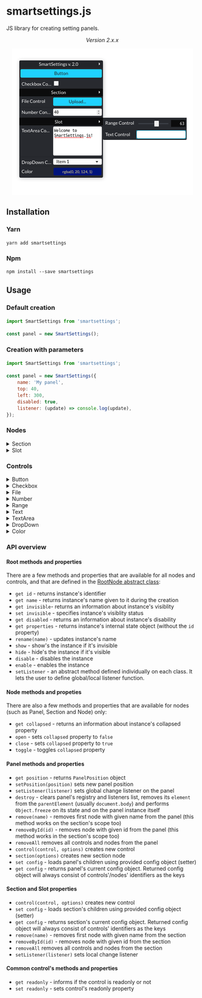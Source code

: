 # smartsettings.js

JS library for creating setting panels.

<div style="text-align: center">

*Version 2.x.x*

![SmartSettings Preview](https://raw.githubusercontent.com/afternoon2/smartsettings/assets/smartsettings_shot.png)

</div>

## Installation

### Yarn
```
yarn add smartsettings
```

### Npm

```
npm install --save smartsettings
```

## Usage

### Default creation
```javascript
import SmartSettings from 'smartsettings';

const panel = new SmartSettings();
```

### Creation with parameters
```javascript
import SmartSettings from 'smartsettings';

const panel = new SmartSettings({
    name: 'My panel',
    top: 40,
    left: 300,
    disabled: true,
    listener: (update) => console.log(update),
});
```

### Nodes

<details>
    <summary>Section</summary>

```js
const section = panel.section({
    name: 'Section',
    collapsed: true,
    disabled: false,
    invisible: false,
    listener: (update) => console.log(update.value),
});
```
</details>

<details>
    <summary>Slot</summary>

```js
const section = panel.slot({
    name: 'Slot',
    collapsed: true,
    disabled: false,
    invisible: false,
    listener: (update) => console.log(update.value),
});
```
</details>

### Controls

<details>
    <summary>Button</summary>

```javascript
const button = panel.control('button', {
    name: 'Click me!',
    listener: (update) => yourCallback()
});
```

*no custom methods or properties defined*
</details>

<details>
    <summary>Checkbox</summary>

```javascript
const checkbox = panel.control('checkbox', {
    name: 'Is Awesome',
    checked: true,
    listener: (update) => yourCallback(update.value)
});
```

- `get checked` - returns control's checked value
- `check` - sets `checked` property to `true`
- `uncheck` - sets `checked` property to `false`
- `toggle` - toggles `checked` property
</details>

<details>
    <summary>File</summary>

```javascript
const file = panel.control('file', {
    name: 'Data',
    listener: (update) => yourCallback(update.value)
});
```

- `get accept` - returns file input's `accept` value
- `set accept` - sets file input's `accept` value
- `get files` - returns a `FileList` bound to the control's input
</details>

<details>
    <summary>Number</summary>

```javascript
const number = panel.control('number', {
    name: 'Humidity [%]',
    min: 0,
    max: 100,
    step: 1,
    value: 30,
    listener: (update) => yourCallback(update.value)
});

```

- `get value` - returns value
- `set value` - sets new value
- `get min` - returns min value
- `set min` - returns min value
- `get max` - sets new max value
- `set max` - sets new max value
- `get step` - sets new step value
- `set step` - sets new step value
</details>

<details>
    <summary>Range</summary>

```javascript
const range = panel.control('range', {
    name: 'Gravity',
    min: 0,
    max: 100,
    step: 1,
    value: 10,
    listener: (update) => yourCallback(update.value)
});
```

- `get value` - returns value
- `set value` - sets new value
- `get min` - returns min value
- `set min` - returns min value
- `get max` - sets new max value
- `set max` - sets new max value
- `get step` - sets new step value
- `set step` - sets new step value

</details>

<details>
    <summary>Text</summary>

```javascript
const text = panel.control('text', {
    name: 'Text input',
    placeholder: 'Your value',
    listener: (update) => yourCallback(update.value)
});
```

- `get value` - returns value
- `set value` - sets new value
</details>

<details>
    <summary>TextArea</summary>

```javascript
const textarea = panel.control('textarea', {
    name: 'Textarea input',
    value: JSON.stringify(yourData),
    readOnly: true,
    listener: (update) => yourCallback(update.value)
});
```

- `get value` - returns value
- `set value` - sets new value
</details>

<details>
    <summary>DropDown</summary>

```javascript
const dropdown = section.control('dropdown', {
  name: 'Dropdown',
  selected: 'first',
  items: [
    {
      id: 'first',
      text: 'First',
      value: 'first',
    },
    {
      id: 'second',
      text: 'Second',
      value: 'second',
    },
    {
      id: 'third',
      text: 'Third',
      value: 'third',
    },
  ]
});
```

- `get expanded` - returns `expaned` value
- `set expanded` - sets `expanded` value 
- `get selected` - returns a value of the selected item
- `get items` - returns the items list
- `set items` - replaces the items list
- `toggle` - toggles `expanded` value 
- `select(value)` - selects an item with a specific value
</details>

<details>
    <summary>Color</summary>

```javascript
const color = section.control('color', {
  name: 'Color',
  value: 'rgba(19, 29, 135, 1)',
});
```

- `get color` - returns `color` value as a CSS RGBA string
- `set color` - sets `color` value as a CSS RGBA string
- `get expanded` - returns `expaned` value
- `set expanded` - sets `expanded` value 
- `toggle` - toggles `expanded` value 
</details>

### API overview

#### Root methods and properties

There are a few methods and properties that are available for all nodes and controls, and that are defined in the [RootNode abstract class](https://github.com/afternoon2/smartsettings/blob/%40next/src/ts/root/RootNode.ts):

- `get id` - returns instance's identifier
- `get name` - returns instance's name given to it during the creation
- `get invisible`- returns an information about instance's visiblity
- `set invisible` - specifies instance's visiblity status
- `get disabled` - returns an information about instance's disability
- `get properties` - returns instance's internal state object (without the `id` property) 
- `rename(name)` - updates instance's name
- `show` - show's the instance if it's invisible
- `hide` - hide's the instance if it's visible
- `disable` - disables the instance 
- `enable` - enables the instance 
- `setListener` - an abstract method defined individually on each class. It lets the user to define global/local listener function.

#### Node methods and propeties

There are also a few methods and properties that are available for nodes (such as Panel, Section and Node) only:

- `get collapsed` - returns an information about instance's collapsed property
- `open` - sets `collapsed` property to `false`
- `close` - sets `collapsed` property to `true`
- `toggle` - toggles `collapsed` property

#### Panel methods and properties

- `get position` - returns `PanelPosition` object
- `setPosition(position)` sets new panel position
- `setListener(listener)` sets global change listener on the panel
- `destroy` - clears panel's registry and listeners list, removes its `element` from the `parentElement` (usually `document.body`) and performs `Object.freeze` on its state and on the panel instance itself
- `remove(name)` - removes first node with given name from the panel (this method works on the section's scope too)
- `removeById(id)` - removes node with given id from the panel (this method works in the section's scope too)
- `removeAll` removes all controls and nodes from the panel
- `control(control, options)` creates new control
- `section(options)` creates new section node
- `set config` - loads panel's children using provided config object (setter)
- `get config` - returns panel's current config object. Returned config object will always consist of controls'/nodes' identifiers as the keys

#### Section and Slot properties

- `control(control, options)` creates new control
- `set config` - loads section's children using provided config object (setter)
- `get config` - returns section's current config object. Returned config object will always consist of controls' identifiers as the keys
- `remove(name)` - removes first node with given name from the section
- `removeById(id)` - removes node with given id from the section
- `removeAll` removes all controls and nodes from the section
- `setListener(listener)` sets local change listener

#### Common control's methods and properties

- `get readonly` - informs if the control is readonly or not
- `set readonly` - sets control's readonly property
